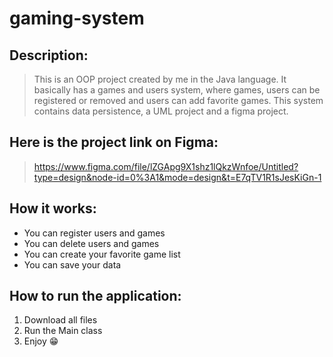 # gaming-system

## Description:
>This is an OOP project created by me in the Java language. It basically has a games and users system, where games, users can be registered or removed and users can add favorite games. This system contains data persistence, a UML project and a figma project.

## Here is the project link on Figma:
>https://www.figma.com/file/lZGApg9X1shz1lQkzWnfoe/Untitled?type=design&node-id=0%3A1&mode=design&t=E7qTV1R1sJesKiGn-1

## How it works: 
+ You can register users and games
+ You can delete users and games
+ You can create your favorite game list
+ You can save your data

## How to run the application:
1) Download all files
2) Run the Main class
3) Enjoy 😁
